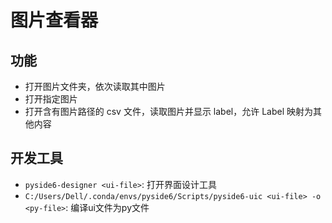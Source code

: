# 图片查看器

## 功能

- 打开图片文件夹，依次读取其中图片
- 打开指定图片
- 打开含有图片路径的 csv 文件，读取图片并显示 label，允许 Label 映射为其他内容

## 开发工具

- `pyside6-designer <ui-file>`: 打开界面设计工具
- `C:/Users/Dell/.conda/envs/pyside6/Scripts/pyside6-uic <ui-file> -o <py-file>`: 编译ui文件为py文件
